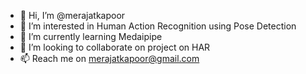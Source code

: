 - 👋 Hi, I’m @merajatkapoor
- 👀 I’m interested in Human Action Recognition using Pose Detection
- 🌱 I’m currently learning Medaipipe
- 💞️ I’m looking to collaborate on project on HAR
- 📫 Reach me on merajatkapoor@gmail.com

<!---
merajatkapoor/merajatkapoor is a ✨ special ✨ repository because its `README.md` (this file) appears on your GitHub profile.
You can click the Preview link to take a look at your changes.
--->
